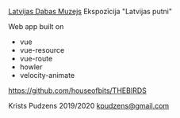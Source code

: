 [Latvijas Dabas Muzejs](https://www.dabasmuzejs.gov.lv/)
Ekspozīcija "Latvijas putni"

Web app built on
- vue
- vue-resource
- vue-route
- howler
- velocity-animate

https://github.com/houseofbits/THEBIRDS

Krists Pudzens
2019/2020
kpudzens@gmail.com
